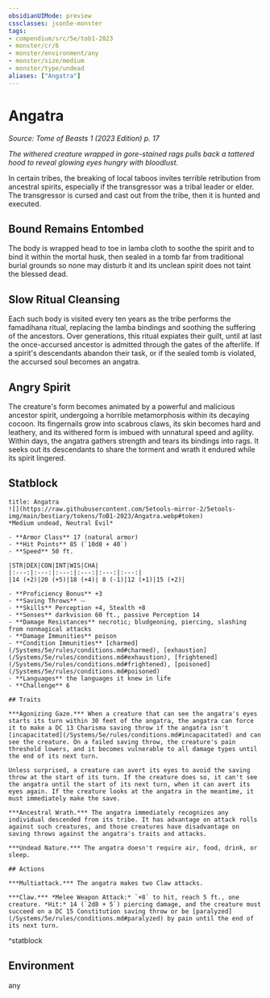 ```yaml
---
obsidianUIMode: preview
cssclasses: json5e-monster
tags:
- compendium/src/5e/tob1-2023
- monster/cr/6
- monster/environment/any
- monster/size/medium
- monster/type/undead
aliases: ["Angatra"]
---
```

# Angatra
*Source: Tome of Beasts 1 (2023 Edition) p. 17*  

*The withered creature wrapped in gore-stained rags pulls back a tattered hood to reveal glowing eyes hungry with bloodlust.*

In certain tribes, the breaking of local taboos invites terrible retribution from ancestral spirits, especially if the transgressor was a tribal leader or elder. The transgressor is cursed and cast out from the tribe, then it is hunted and executed.

## Bound Remains Entombed

The body is wrapped head to toe in lamba cloth to soothe the spirit and to bind it within the mortal husk, then sealed in a tomb far from traditional burial grounds so none may disturb it and its unclean spirit does not taint the blessed dead.

## Slow Ritual Cleansing

Each such body is visited every ten years as the tribe performs the famadihana ritual, replacing the lamba bindings and soothing the suffering of the ancestors. Over generations, this ritual expiates their guilt, until at last the once-accursed ancestor is admitted through the gates of the afterlife. If a spirit's descendants abandon their task, or if the sealed tomb is violated, the accursed soul becomes an angatra.

## Angry Spirit

The creature's form becomes animated by a powerful and malicious ancestor spirit, undergoing a horrible metamorphosis within its decaying cocoon. Its fingernails grow into scabrous claws, its skin becomes hard and leathery, and its withered form is imbued with unnatural speed and agility. Within days, the angatra gathers strength and tears its bindings into rags. It seeks out its descendants to share the torment and wrath it endured while its spirit lingered.

## Statblock

```ad-statblock
title: Angatra
![](https://raw.githubusercontent.com/5etools-mirror-2/5etools-img/main/bestiary/tokens/ToB1-2023/Angatra.webp#token)
*Medium undead, Neutral Evil*

- **Armor Class** 17 (natural armor)
- **Hit Points** 85 (`10d8 + 40`)
- **Speed** 50 ft.

|STR|DEX|CON|INT|WIS|CHA|
|:---:|:---:|:---:|:---:|:---:|:---:|
|14 (+2)|20 (+5)|18 (+4)| 8 (-1)|12 (+1)|15 (+2)|

- **Proficiency Bonus** +3
- **Saving Throws** ⏤
- **Skills** Perception +4, Stealth +8
- **Senses** darkvision 60 ft., passive Perception 14
- **Damage Resistances** necrotic; bludgeoning, piercing, slashing from nonmagical attacks
- **Damage Immunities** poison
- **Condition Immunities** [charmed](/Systems/5e/rules/conditions.md#charmed), [exhaustion](/Systems/5e/rules/conditions.md#exhaustion), [frightened](/Systems/5e/rules/conditions.md#frightened), [poisoned](/Systems/5e/rules/conditions.md#poisoned)
- **Languages** the languages it knew in life
- **Challenge** 6

## Traits

***Agonizing Gaze.*** When a creature that can see the angatra's eyes starts its turn within 30 feet of the angatra, the angatra can force it to make a DC 13 Charisma saving throw if the angatra isn't [incapacitated](/Systems/5e/rules/conditions.md#incapacitated) and can see the creature. On a failed saving throw, the creature's pain threshold lowers, and it becomes vulnerable to all damage types until the end of its next turn.

Unless surprised, a creature can avert its eyes to avoid the saving throw at the start of its turn. If the creature does so, it can't see the angatra until the start of its next turn, when it can avert its eyes again. If the creature looks at the angatra in the meantime, it must immediately make the save.

***Ancestral Wrath.*** The angatra immediately recognizes any individual descended from its tribe. It has advantage on attack rolls against such creatures, and those creatures have disadvantage on saving throws against the angatra's traits and attacks.

***Undead Nature.*** The angatra doesn't require air, food, drink, or sleep.

## Actions

***Multiattack.*** The angatra makes two Claw attacks.

***Claw.*** *Melee Weapon Attack:* `+8` to hit, reach 5 ft., one creature. *Hit:* 14 (`2d8 + 5`) piercing damage, and the creature must succeed on a DC 15 Constitution saving throw or be [paralyzed](/Systems/5e/rules/conditions.md#paralyzed) by pain until the end of its next turn.
```
^statblock

## Environment

any